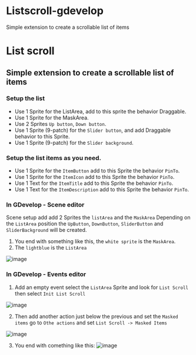 # Listscroll-gdevelop
Simple extension to create a scrollable list of items
# List scroll
## Simple extension to create a scrollable list of items
### Setup the list
* Use 1 Sprite for the ListArea, add to this sprite the behavior Draggable.
* Use 1 Sprite for the MaskArea.
* Use 2 Sprites  `Up button`, `Down button`.
* Use 1 Sprite (9-patch) for the `Slider button`, and add Draggable behavior to this Sprite.
* Use 1 Sprite (9-patch) for the `Slider background`.
### Setup the list items as you need.
* Use 1 Sprite for the `ItemButton` add to this Sprite the behavior `PinTo`.
* Use 1 Sprite for the `ItemIcon` add to this Sprite the behavior `PinTo`.
* Use 1 Text for the `ItemTitle` add to this Sprite the behavior `PinTo`.
* Use 1 Text for the `ItemDescription` add to this Sprite the behavior `PinTo`.

### In GDevelop - Scene editor
Scene setup add add 2 Sprites the `listArea` and the `MaskArea`
Depending on the `ListArea` position the `UpButton`, `DownButton`, `SliderButton` and `SliderBackground` will be created.

1. You end with something like this, the `white sprite` is the `MaskArea`.
2. The `lightblue` is the `ListArea`

![image](https://user-images.githubusercontent.com/2497411/198400256-3014a8ff-e5af-4bee-b811-8ec3746719da.png)

### In GDevelop - Events editor
1. Add an empty event select the `ListArea` Sprite and look for `List Scroll` then select `Init List Scroll`

![image](https://user-images.githubusercontent.com/2497411/198399794-c13beb9a-061a-48fe-851f-f676c75c6098.png)

2. Then add another action just below the previous and set the `Masked items` go to `Othe actions` and set `List Scroll -> Masked Items`

![image](https://user-images.githubusercontent.com/2497411/198401274-8e5a2693-7d8d-4d70-bd16-bbea1dae8932.png)

3. You end with comething like this:
![image](https://user-images.githubusercontent.com/2497411/198400689-52cf997b-d708-4c35-bd89-2b806a0d7980.png)

